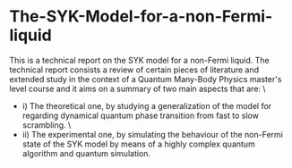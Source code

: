 # The-SYK-Model-for-a-non-Fermi-liquid

This is a technical report on the SYK model for a non-Fermi liquid. The technical report consists a review of certain pieces of literature and extended study in the context of a
Quantum Many-Body Physics master's level course and it aims on a summary of two main aspects that are: \\
  - i) The theoretical one, by studying a generalization of the model for regarding dynamical quantum phase transition from fast to slow scrambling. \\
  - ii) The experimental one, by simulating the behaviour of the non-Fermi state of the SYK model by means of a highly complex quantum algorithm and quantum simulation.

